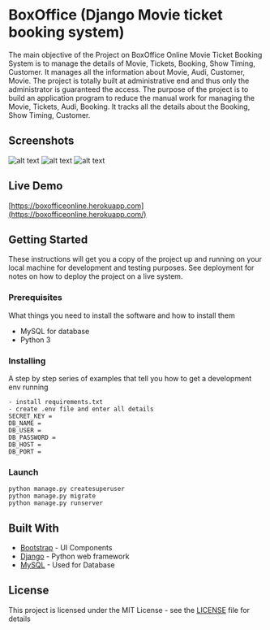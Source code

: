 # BoxOffice (Django Movie ticket booking system)

The main objective of the Project on BoxOffice Online Movie Ticket Booking System is to manage the details of
Movie, Tickets, Booking, Show Timing, Customer. It manages all the information about Movie, Audi,
Customer, Movie. The project is totally built at administrative end and thus only the administrator is
guaranteed the access. The purpose of the project is to build an application program to reduce the manual
work for managing the Movie, Tickets, Audi, Booking. It tracks all the details about the Booking, Show
Timing, Customer.

## Screenshots 
![alt text](https://user-images.githubusercontent.com/23280462/78024964-dbd92e00-7376-11ea-9dea-fe8c6ccee058.jpg)
![alt text](https://user-images.githubusercontent.com/23280462/78024974-de3b8800-7376-11ea-9231-ed3ff707eb68.png)
![alt text](https://user-images.githubusercontent.com/23280462/78024970-dd0a5b00-7376-11ea-9f7b-29735c7a0e91.png)



## Live Demo
[https://boxofficeonline.herokuapp.com](https://boxofficeonline.herokuapp.com/)

## Getting Started

These instructions will get you a copy of the project up and running on your local machine for development and testing purposes. See deployment for notes on how to deploy the project on a live system.

### Prerequisites

What things you need to install the software and how to install them

* MySQL for database
* Python 3

### Installing
A step by step series of examples that tell you how to get a development env running

    - install requirements.txt
    - create .env file and enter all details
    SECRET_KEY = 
    DB_NAME = 
    DB_USER = 
    DB_PASSWORD = 
    DB_HOST = 
    DB_PORT =

### Launch
    python manage.py createsuperuser
    python manage.py migrate
    python manage.py runserver
       

## Built With

* [Bootstrap](https://getbootstrap.com/) - UI Components
* [Django](https://www.djangoproject.com/) - Python web framework
* [MySQL]() - Used for Database

## License

This project is licensed under the MIT License - see the [LICENSE](LICENSE) file for details

